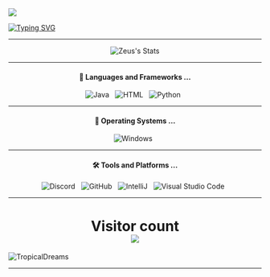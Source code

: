 <img widgh=150% src="https://camo.githubusercontent.com/083fbca627ac3484f204327a4e9484f80357f9a89e169c6156601b6989cb8771/68747470733a2f2f63617073756c652d72656e6465722e76657263656c2e6170702f6170693f747970653d776176696e6726636f6c6f723d303062666266266865696768743d3132302673656374696f6e3d686561646572"/>


<a href="https://git.io/typing-svg"><img src="https://readme-typing-svg.herokuapp.com?font=Fira+Code&weight=600&size=30&duration=2000&pause=500&color=33F6F7&center=true&width=1000&lines=Hi+There!;Welcome+on+my+Github+Profile!;HI!+I'm+Laykzz;a+self-taught+programmer." alt="Typing SVG" /></a>



<hr>

<p align="center">
    <img src="https://github-readme-stats.vercel.app/api?username=Laykzz&show_icons=true&theme=codeSTACKr&count_private=true&include_all_commits=true&custom_title=Stats&hide=issues,stars" alt="Zeus's Stats"/>
</p>



<hr>

<h4 align="center">🔭  Languages and Frameworks ...</h4>

<p align="center">
    <img src="https://img.shields.io/badge/Java-ED8B00?style=for-the-badge&logo=java&logoColor=white" alt="Java">&nbsp;&nbsp;
    <img src="https://img.shields.io/badge/HTML%20Academy-302683?style=for-the-badge&logo=HTML%20Academy&logoColor=white" alt="HTML">&nbsp;&nbsp;
    <img src="https://img.shields.io/badge/Python-FFD43B?style=for-the-badge&logo=python&logoColor=blue" alt="Python">&nbsp;&nbsp;
</p>

<hr>

<h4 align="center">🌱  Operating Systems ...</h4>

<p align="center">
    <img src="https://img.shields.io/badge/Windows-0078D6?style=for-the-badge&logo=windows&logoColor=white" alt="Windows">&nbsp;&nbsp;
</p>

<hr>

<h4 align="center">🛠️ Tools and Platforms ...</h4>
<p align="center">
    <img src="https://img.shields.io/badge/Discord-7289DA?style=for-the-badge&logo=discord&logoColor=white" alt="Discord">&nbsp;&nbsp;    
    <img src="https://img.shields.io/badge/GitHub-100000?style=for-the-badge&logo=github&logoColor=white" alt="GitHub">&nbsp;&nbsp;    
    <img src="https://img.shields.io/badge/IntelliJ_IDEA-000000.svg?style=for-the-badge&logo=intellij-idea&logoColor=white" alt="IntelliJ">&nbsp;&nbsp;
    <img src="https://img.shields.io/badge/Visual_Studio-5C2D91?style=for-the-badge&logo=visual%20studio&logoColor=white" alt="Visual Studio Code">&nbsp;&nbsp;
     
</p>

---


<h1 align="center">
  Visitor count<br>
  <img src="https://profile-counter.glitch.me/Laykzz/count.svg" />
</h1>

![TropicalDreams]([https://dc.tropicaldreams.eu](https://discord.gg/pdbvZdxtxS))  



---
